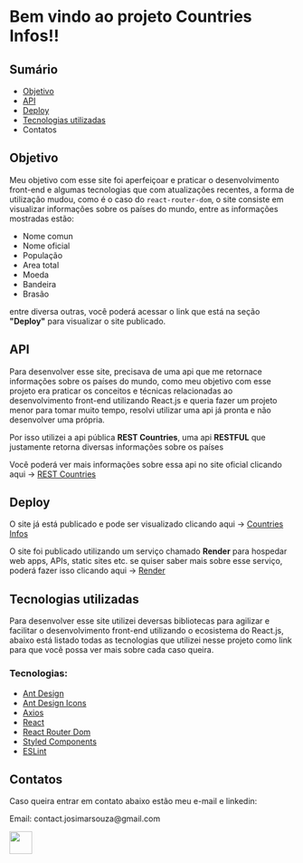 <h1>Bem vindo ao projeto Countries Infos!!</h1>

<h2>Sumário</h2>
<ul>
  <li><a href="#objective">Objetivo</a></li>
  <li><a href="#api">API</a></li>
  <li><a href="#deploy">Deploy</a></li>
  <li><a href="#used-tecnologies">Tecnologias utilizadas</a></li>
  <li><a>Contatos</a></li>
</ul>

<h2 id="objective">Objetivo</h2>
<p>Meu objetivo com esse site foi aperfeiçoar e praticar o desenvolvimento front-end e algumas tecnologias que com atualizações recentes, a forma de utilização mudou, como é o caso do <code>react-router-dom</code>, o site consiste em visualizar informações sobre os países do mundo, entre as informações mostradas estão:</p>
<ul>
  <li>Nome comun</li>
  <li>Nome oficial</li>
  <li>População</li>
  <li>Area total</li>
  <li>Moeda</li>
  <li>Bandeira</li>
  <li>Brasão</li>
</ul>
<p>entre diversa outras, você poderá acessar o link que está na seção <strong>"Deploy"</strong> para visualizar o site publicado.</p>

<h2 id="api">API</h2>
<p>Para desenvolver esse site, precisava de uma api que me retornace informações sobre os países do mundo, como meu objetivo com esse projeto era praticar os conceitos e técnicas relacionadas ao desenvolvimento front-end utilizando React.js e queria fazer um projeto menor para tomar muito tempo, resolvi utilizar uma api já pronta e não desenvolver uma própria.</p>
<p>Por isso utilizei a api pública <strong>REST Countries</strong>, uma api <strong>RESTFUL</strong> que justamente retorna diversas informações sobre os países</p>
<p>Você poderá ver mais informações sobre essa api no site oficial clicando aqui -> <a href="https://restcountries.com" target="_blank">REST Countries</a></p>

<h2 id="deploy">Deploy</h2>
<p>O site já está publicado e pode ser visualizado clicando aqui -> <a href="https://countries-infos.onrender.com" target="_blank">Countries Infos</a></p>
<p>O site foi publicado utilizando um serviço chamado <strong>Render</strong> para hospedar web apps, APIs, static sites etc. se quiser saber mais sobre esse serviço, poderá fazer isso clicando aqui -> <a href="https://render.com" target="_blank">Render</a></p>

<h2 id="used-tecnologies">Tecnologias utilizadas</h2>
<p>Para desenvolver esse site utilizei deversas bibliotecas para agilizar e facilitar o desenvolvimento front-end utilizando o ecosistema do React.js, abaixo está listado todas as tecnologias que utilizei nesse projeto como link para que você possa ver mais sobre cada caso queira.</p>
<h3>Tecnologias:</h3>
<ul>
  <li>
    <a href="https://ant.design" target="_blank">Ant Design</a>
  </li>
  <li>
    <a href="https://ant.design/components/icon" target="_blank">Ant Design Icons</a>
  </li>
  <li>
    <a href="https://axios-http.com/ptbr/docs/intro" target="_blank">Axios</a>
  </li>
  <li>
    <a href="https://react.dev" target="_blank">React</a>
  </li>
  <li>
    <a href="https://reactrouter.com/en/main" target="_blank">React Router Dom</a>
  </li>
  <li>
    <a href="https://styled-components.com" target="_blank">Styled Components</a>
  </li>
  <li>
    <a href="https://eslint.org" target="_blank">ESLint</a>
  </li>
</ul>

<h2 id="contacts">Contatos</h2>
<p>Caso queira entrar em contato abaixo estão meu e-mail e linkedin:</p>
<div>
  <p>Email: contact.josimarsouza@gmail.com</p>
  <a href="https://www.linkedin.com/in/josimar-souza-brito/" target="_blank">
    <img width="40px" src="https://cdn.jsdelivr.net/gh/devicons/devicon/icons/linkedin/linkedin-original.svg" />
  </a>
</div>
